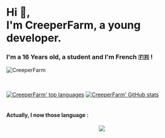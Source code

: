 <h1>Hi 👋,<br>I'm CreeperFarm, a young developer.</h1>

<h3>I'm a 16 Years old, a student and I'm French 🇫🇷 !</h3>

<p align="left"> <img src="https://komarev.com/ghpvc/?username=CreeperFarm&color=green&style=flat-square" alt="CreeperFarm" /> </p>  

<br> <br>
[![CreeperFarm' top languages](https://github-readme-stats.vercel.app/api/top-langs/?username=CreeperFarm&theme=tokyonight)](https://github.com/anuraghazra/github-readme-stats)
[![CreeperFarm' GitHub stats](https://github-readme-stats.vercel.app/api?username=CreeperFarm&show_icons=true&theme=tokyonight)](https://github.com/anuraghazra/github-readme-stats)
<br><br>
<h4>Actually, I now those language :</h4>
<p align="center">
  <a href="https://skillicons.dev">
    <img src="https://skillicons.dev/icons?i=js,html,css,js,discord,bots,arduino,idea,py,vscode,java,figma,md" />
  </a>
</p>
